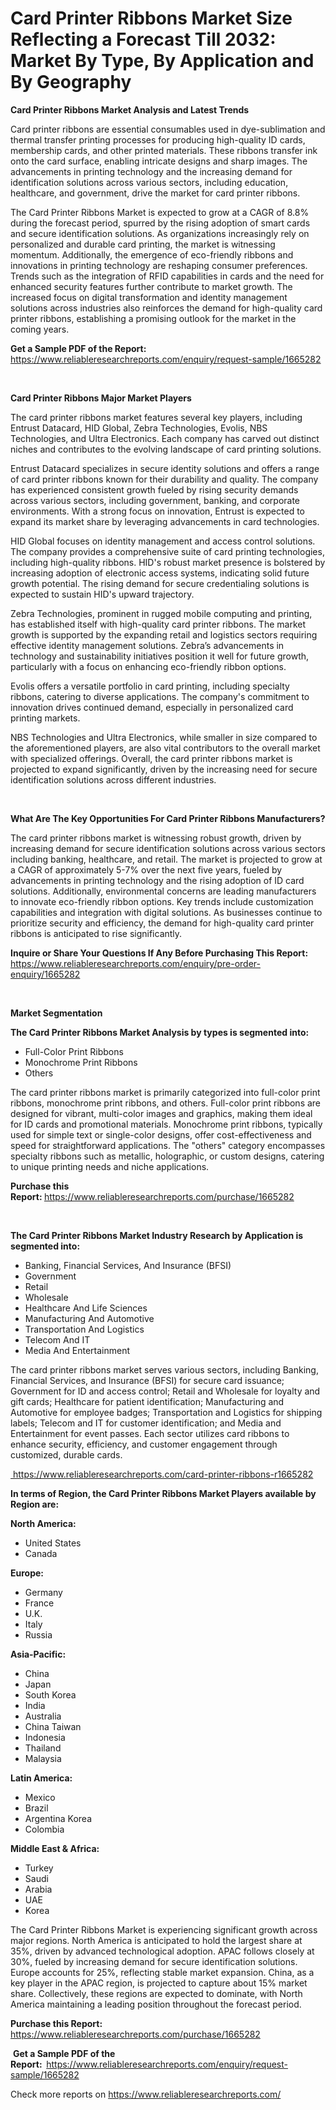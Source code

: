 <p><h1>Card Printer Ribbons Market Size Reflecting a Forecast Till 2032: Market By Type, By Application and By Geography</h1></p><p><strong>Card Printer Ribbons Market Analysis and Latest Trends</strong></p>
<p><p>Card printer ribbons are essential consumables used in dye-sublimation and thermal transfer printing processes for producing high-quality ID cards, membership cards, and other printed materials. These ribbons transfer ink onto the card surface, enabling intricate designs and sharp images. The advancements in printing technology and the increasing demand for identification solutions across various sectors, including education, healthcare, and government, drive the market for card printer ribbons.</p><p>The Card Printer Ribbons Market is expected to grow at a CAGR of 8.8% during the forecast period, spurred by the rising adoption of smart cards and secure identification solutions. As organizations increasingly rely on personalized and durable card printing, the market is witnessing momentum. Additionally, the emergence of eco-friendly ribbons and innovations in printing technology are reshaping consumer preferences. Trends such as the integration of RFID capabilities in cards and the need for enhanced security features further contribute to market growth. The increased focus on digital transformation and identity management solutions across industries also reinforces the demand for high-quality card printer ribbons, establishing a promising outlook for the market in the coming years.</p></p>
<p><strong>Get a Sample PDF of the Report:&nbsp;</strong> <a href="https://www.reliableresearchreports.com/enquiry/request-sample/1665282?utm_campaign=2295&utm_medium=2&utm_source=Github&utm_content=ia&utm_term=08042025&utm_id=card-printer-ribbons">https://www.reliableresearchreports.com/enquiry/request-sample/1665282</a></p>
<p>&nbsp;</p>
<p><strong>Card Printer Ribbons Major Market Players</strong></p>
<p><p>The card printer ribbons market features several key players, including Entrust Datacard, HID Global, Zebra Technologies, Evolis, NBS Technologies, and Ultra Electronics. Each company has carved out distinct niches and contributes to the evolving landscape of card printing solutions.</p><p>Entrust Datacard specializes in secure identity solutions and offers a range of card printer ribbons known for their durability and quality. The company has experienced consistent growth fueled by rising security demands across various sectors, including government, banking, and corporate environments. With a strong focus on innovation, Entrust is expected to expand its market share by leveraging advancements in card technologies.</p><p>HID Global focuses on identity management and access control solutions. The company provides a comprehensive suite of card printing technologies, including high-quality ribbons. HID's robust market presence is bolstered by increasing adoption of electronic access systems, indicating solid future growth potential. The rising demand for secure credentialing solutions is expected to sustain HID's upward trajectory.</p><p>Zebra Technologies, prominent in rugged mobile computing and printing, has established itself with high-quality card printer ribbons. The market growth is supported by the expanding retail and logistics sectors requiring effective identity management solutions. Zebra’s advancements in technology and sustainability initiatives position it well for future growth, particularly with a focus on enhancing eco-friendly ribbon options.</p><p>Evolis offers a versatile portfolio in card printing, including specialty ribbons, catering to diverse applications. The company's commitment to innovation drives continued demand, especially in personalized card printing markets. </p><p>NBS Technologies and Ultra Electronics, while smaller in size compared to the aforementioned players, are also vital contributors to the overall market with specialized offerings. Overall, the card printer ribbons market is projected to expand significantly, driven by the increasing need for secure identification solutions across different industries.</p></p>
<p>&nbsp;</p>
<p><strong>What Are The Key Opportunities For Card Printer Ribbons Manufacturers?</strong></p>
<p><p>The card printer ribbons market is witnessing robust growth, driven by increasing demand for secure identification solutions across various sectors including banking, healthcare, and retail. The market is projected to grow at a CAGR of approximately 5-7% over the next five years, fueled by advancements in printing technology and the rising adoption of ID card solutions. Additionally, environmental concerns are leading manufacturers to innovate eco-friendly ribbon options. Key trends include customization capabilities and integration with digital solutions. As businesses continue to prioritize security and efficiency, the demand for high-quality card printer ribbons is anticipated to rise significantly.</p></p>
<p><strong>Inquire or Share Your Questions If Any Before Purchasing This Report:</strong> <a href="https://www.reliableresearchreports.com/enquiry/pre-order-enquiry/1665282?utm_campaign=2295&utm_medium=2&utm_source=Github&utm_content=ia&utm_term=08042025&utm_id=card-printer-ribbons">https://www.reliableresearchreports.com/enquiry/pre-order-enquiry/1665282</a></p>
<p>&nbsp;</p>
<p><strong>Market Segmentation</strong></p>
<p><strong>The Card Printer Ribbons Market Analysis by types is segmented into:</strong></p>
<p><ul><li>Full-Color Print Ribbons</li><li>Monochrome Print Ribbons</li><li>Others</li></ul></p>
<p><p>The card printer ribbons market is primarily categorized into full-color print ribbons, monochrome print ribbons, and others. Full-color print ribbons are designed for vibrant, multi-color images and graphics, making them ideal for ID cards and promotional materials. Monochrome print ribbons, typically used for simple text or single-color designs, offer cost-effectiveness and speed for straightforward applications. The "others" category encompasses specialty ribbons such as metallic, holographic, or custom designs, catering to unique printing needs and niche applications.</p></p>
<p><strong>Purchase this Report:&nbsp;</strong><a href="https://www.reliableresearchreports.com/purchase/1665282?utm_campaign=2295&utm_medium=2&utm_source=Github&utm_content=ia&utm_term=08042025&utm_id=card-printer-ribbons">https://www.reliableresearchreports.com/purchase/1665282</a></p>
<p>&nbsp;</p>
<p><strong>The Card Printer Ribbons Market Industry Research by Application is segmented into:</strong></p>
<p><ul><li>Banking, Financial Services, And Insurance (BFSI)</li><li>Government</li><li>Retail</li><li>Wholesale</li><li>Healthcare And Life Sciences</li><li>Manufacturing And Automotive</li><li>Transportation And Logistics</li><li>Telecom And IT</li><li>Media And Entertainment</li></ul></p>
<p><p>The card printer ribbons market serves various sectors, including Banking, Financial Services, and Insurance (BFSI) for secure card issuance; Government for ID and access control; Retail and Wholesale for loyalty and gift cards; Healthcare for patient identification; Manufacturing and Automotive for employee badges; Transportation and Logistics for shipping labels; Telecom and IT for customer identification; and Media and Entertainment for event passes. Each sector utilizes card ribbons to enhance security, efficiency, and customer engagement through customized, durable cards.</p></p>
<p><a href="https://www.reliableresearchreports.com/card-printer-ribbons-r1665282?utm_campaign=2295&utm_medium=2&utm_source=Github&utm_content=ia&utm_term=08042025&utm_id=card-printer-ribbons">&nbsp;https://www.reliableresearchreports.com/card-printer-ribbons-r1665282</a></p>
<p><strong>In terms of Region, the Card Printer Ribbons Market Players available by Region are:</strong></p>
<p>
    <p> <strong> North America: </strong>
        <ul>
            <li>United States</li>
            <li>Canada</li>
        </ul>
        </p> 
    <p> <strong> Europe: </strong>
        <ul>
            <li>Germany</li>
            <li>France</li>
            <li>U.K.</li>
            <li>Italy</li>
            <li>Russia</li>
        </ul>
        </p> 
    <p> <strong> Asia-Pacific: </strong>
        <ul>
            <li>China</li>
            <li>Japan</li>
            <li>South Korea</li>
            <li>India</li>
            <li>Australia</li>
            <li>China Taiwan</li>
            <li>Indonesia</li>
            <li>Thailand</li>
            <li>Malaysia</li>
        </ul>
        </p> 
    <p> <strong> Latin America: </strong>
        <ul>
            <li>Mexico</li>
            <li>Brazil</li>
            <li>Argentina Korea</li>
            <li>Colombia</li>
        </ul>
        </p> 
    <p> <strong> Middle East & Africa: </strong>
        <ul>
            <li>Turkey</li>
            <li>Saudi</li>
            <li>Arabia</li>
            <li>UAE</li>
            <li>Korea</li>
        </ul>
    </p>
    </p>
<p><p>The Card Printer Ribbons Market is experiencing significant growth across major regions. North America is anticipated to hold the largest share at 35%, driven by advanced technological adoption. APAC follows closely at 30%, fueled by increasing demand for secure identification solutions. Europe accounts for 25%, reflecting stable market expansion. China, as a key player in the APAC region, is projected to capture about 15% market share. Collectively, these regions are expected to dominate, with North America maintaining a leading position throughout the forecast period.</p></p>
<p><strong>Purchase this Report: </strong><a href="https://www.reliableresearchreports.com/purchase/1665282?utm_campaign=2295&utm_medium=2&utm_source=Github&utm_content=ia&utm_term=08042025&utm_id=card-printer-ribbons">https://www.reliableresearchreports.com/purchase/1665282</a></p>
<p>&nbsp;<strong>Get a Sample PDF of the Report:&nbsp;&nbsp;</strong><a href="https://www.reliableresearchreports.com/enquiry/request-sample/1665282?utm_campaign=2295&utm_medium=2&utm_source=Github&utm_content=ia&utm_term=08042025&utm_id=card-printer-ribbons">https://www.reliableresearchreports.com/enquiry/request-sample/1665282</a></p>
<p><strong></strong></p>
<p>Check more reports on <a href="https://www.reliableresearchreports.com/?utm_campaign=2295&utm_medium=2&utm_source=Github&utm_content=ia&utm_term=08042025&utm_id=card-printer-ribbons">https://www.reliableresearchreports.com/</a></p>